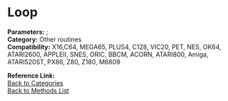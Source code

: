 # Loop

**Parameters:** ;  
**Category:** Other routines  
**Compatibility:** X16,C64, MEGA65, PLUS4, C128, VIC20, PET,  NES, OK64, ATARI2600, APPLEII, SNES, ORIC, BBCM, ACORN, ATARI800, Amiga, ATARI520ST, PX86, Z80, Z180, M6809  

**Reference Link:**  
[Back to Categories](../categories/other_routines.md)  
[Back to Methods List](../../SUMMARY.md)
